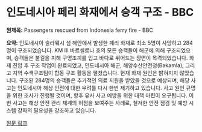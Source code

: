 # 인도네시아 페리 화재에서 승객 구조 - BBC

**원제목:** Passengers rescued from Indonesia ferry fire - BBC

**요약:** 인도네시아 술라웨시 섬 해안에서 발생한 페리 화재로 최소 5명이 사망하고 284명이 구조되었습니다. KM III 바르셀로나 호의 모든 승객들이 해군에 의해 구조되었으며, 승객들은 불길을 피해 구명조끼를 입고 바다로 뛰어드는 장면이 목격되었습니다. 화재 진압 후 구조 작업이 완료되었고, 인도네시아 해군, 해양수산안전청(Bakamla), 그리고 지역 수색구조팀이 합동 구조 활동을 펼쳤습니다. 현재 화재 원인은 밝혀지지 않았습니다.  구조된 284명의 승객들은 추가적인 의료 지원을 받았을 것으로 예상되며,  해당 사고는 인도네시아 해상 안전에 대한 우려를 다시 한번 제기하고 있습니다.  사고 원인 규명을 위한 조사가 진행될 것이며, 향후 유사 사고 예방을 위한 대책 마련이 요구됩니다.  이번 사고는 해상 안전 관리 체계의 허점을 보여주는 사례로,  철저한 안전 점검 및 예방 시스템 강화의 필요성을 강조하고 있습니다.

[원문 링크](https://www.bbc.com/news/videos/c3enql5g8xgo)
